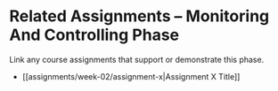 # Related Assignments – Monitoring And Controlling Phase

Link any course assignments that support or demonstrate this phase.

- [[assignments/week-02/assignment-x|Assignment X Title]]